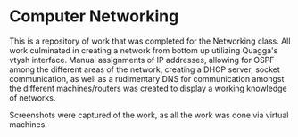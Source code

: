 # Computer Networking

This is a repository of work that was completed for the Networking class. All work culminated in creating a network from bottom up utilizing Quagga's vtysh interface. Manual assignments of IP addresses, allowing for OSPF among the different areas of the network, creating a DHCP server, socket communication, as well as a rudimentary DNS for communication amongst the different machines/routers was created to display a working knowledge of networks.

Screenshots were captured of the work, as all the work was done via virtual machines.
